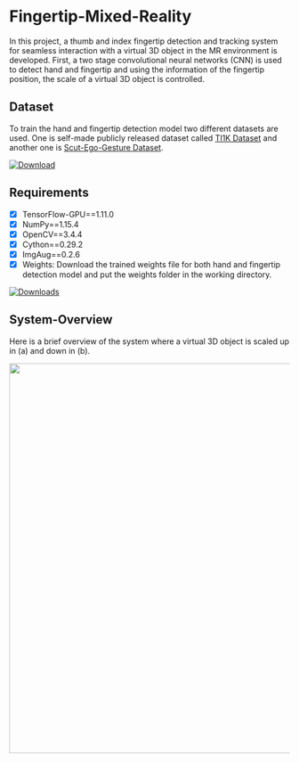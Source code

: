 # Fingertip-Mixed-Reality
In this project, a thumb and index fingertip detection and tracking system for seamless interaction with a virtual 3D object in the 
MR environment is developed. First, a two stage convolutional neural networks (CNN) is used to detect hand and fingertip and using the 
information of the fingertip position, the scale of a virtual 3D object is controlled. 

## Dataset
To train the hand and fingertip detection model two different datasets are used. One is self-made publicly released dataset called
[TI1K Dataset](https://github.com/MahmudulAlam/TI1K-Dataset) and another one is [Scut-Ego-Gesture Dataset](http://www.hcii-lab.net/data/SCUTEgoGesture/index.htm). 

[![Download](https://img.shields.io/badge/download-dataset-blueviolet.svg?longCache=true&style=flat)](https://github.com/MahmudulAlam/TI1K-Dataset/archive/master.zip)

## Requirements
- [x] TensorFlow-GPU==1.11.0
- [x] NumPy==1.15.4
- [x] OpenCV==3.4.4
- [x] Cython==0.29.2
- [x] ImgAug==0.2.6
- [x] Weights: Download the trained weights file for both hand and fingertip detection model and put the weights folder in the working directory. 

[![Downloads](https://img.shields.io/badge/download-weights-orange.svg?longCache=true&style=flat)](https://mega.nz/#F!LssiECRa!wrI3o59ccLbNYvDOZHm1ow)

## System-Overview
Here is a brief overview of the system where a virtual 3D object is scaled up in (a) and down in (b). 

<p align="center">
  <img src="https://user-images.githubusercontent.com/37298971/54619957-9dd0db00-4a8f-11e9-9a83-18b0d9ddfa4f.png" width="700">
</p>
